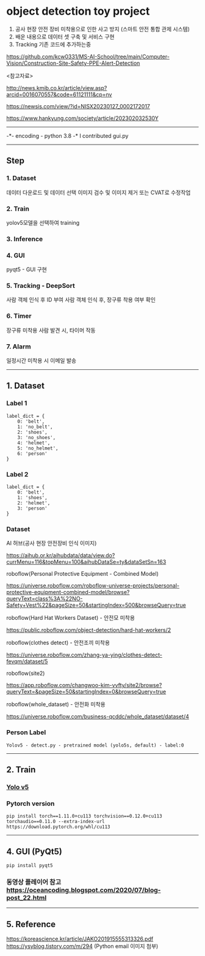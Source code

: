 # object detection toy project
1. 공사 현장 안전 장비 미착용으로 인한 사고 방지 (스마트 안전 통합 관제 시스템)
2. 배운 내용으로 데이터 셋 구축 및 서비스 구현
3. Tracking 기존 코드에 추가하는중

https://github.com/kcw0331/MS-AI-School/tree/main/Computer-Vision/Construction-Site-Safety-PPE-Alert-Detection

<참고자료>

http://news.kmib.co.kr/article/view.asp?arcid=0016070557&code=61121111&cp=nv

https://newsis.com/view/?id=NISX20230127_0002172017

https://www.hankyung.com/society/article/202302032530Y


<hr>
-*- encoding - python 3.8 -*
I contributed gui.py

<hr>

## Step

### 1. Dataset
데이터 다운로드 및 데이터 선택
이미지 검수 및 이미지 제거 또는 CVAT로 수정작업
### 2. Train
yolov5모델을 선택하여 training
### 3. Inference
### 4. GUI
pyqt5 - GUI 구현
### 5. Tracking - DeepSort
사람 객체 인식 후 ID 부여
사람 객체 인식 후, 장구류 착용 여부 확인
### 6. Timer
장구류 미착용 사람 발견 시, 타이머 작동
### 7. Alarm
일정시간 미착용 시 이메일 발송 


<hr>

## 1. Dataset
### Label 1
```
label_dict = {
    0: 'belt',
    1: 'no_belt',
    2: 'shoes',
    3: 'no_shoes',
    4: 'helmet',
    5: 'no_helmet',
    6: 'person'
}
```

### Label 2
```
label_dict = {
    0: 'belt',
    1: 'shoes',
    2: 'helmet',
    3: 'person'
}
```

### Dataset
AI 허브(공사 현장 안전장비 인식 이미지)

https://aihub.or.kr/aihubdata/data/view.do?currMenu=116&topMenu=100&aihubDataSe=ty&dataSetSn=163

roboflow(Personal Protective Equipment - Combined Model)

https://universe.roboflow.com/roboflow-universe-projects/personal-protective-equipment-combined-model/browse?queryText=class%3A%22NO-Safety+Vest%22&pageSize=50&startingIndex=500&browseQuery=true

roboflow(Hard Hat Workers Dataset) - 안전모 미착용

https://public.roboflow.com/object-detection/hard-hat-workers/2


roboflow(clothes detect) - 안전조끼 미착용

https://universe.roboflow.com/zhang-ya-ying/clothes-detect-fevqm/dataset/5

roboflow(site2)

https://app.roboflow.com/changwoo-kim-vvfty/site2/browse?queryText=&pageSize=50&startingIndex=0&browseQuery=true

roboflow(whole_dataset) - 안전화 미착용

https://universe.roboflow.com/business-qcddc/whole_dataset/dataset/4


### Person Label
```
Yolov5 - detect.py - pretrained model (yolo5s, default) - label:0
```

<hr>

## 2. Train
### [Yolo v5](https://github.com/ultralytics/yolov5)
### Pytorch version
```
pip install torch==1.11.0+cu113 torchvision==0.12.0+cu113 torchaudio==0.11.0 --extra-index-url https://download.pytorch.org/whl/cu113
```

<hr>

## 4. GUI (PyQt5)

```
pip install pyqt5
```
### 동영상 플레이어 참고 https://oceancoding.blogspot.com/2020/07/blog-post_22.html

<hr>

## 5. Reference

https://koreascience.kr/article/JAKO201915555313326.pdf
https://ysyblog.tistory.com/m/294 (Python email 이미지 첨부)


